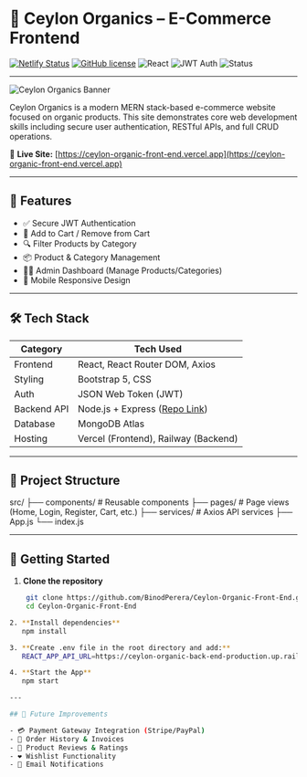# 🌿 Ceylon Organics – E-Commerce Frontend

[![Netlify Status](https://img.shields.io/badge/Live%20Site-Vercel-brightgreen)](https://ceylon-organic-front-end.vercel.app/)
[![GitHub license](https://img.shields.io/github/license/BinodPerera/Ceylon-Organic-Front-End)](./LICENSE)
![React](https://img.shields.io/badge/React-18-blue)
![JWT Auth](https://img.shields.io/badge/Auth-JWT-orange)
![Status](https://img.shields.io/badge/Project-Active-brightgreen)

---

![Ceylon Organics Banner](https://images.unsplash.com/photo-1587300003388-59208cc962cb?auto=format&fit=crop&w=1350&q=80)

Ceylon Organics is a modern MERN stack-based e-commerce website focused on organic products. This site demonstrates core web development skills including secure user authentication, RESTful APIs, and full CRUD operations.

🔗 **Live Site:** [https://ceylon-organic-front-end.vercel.app](https://ceylon-organic-front-end.vercel.app)

---

## 🚀 Features

- ✅ Secure JWT Authentication
- 🛒 Add to Cart / Remove from Cart
- 🔍 Filter Products by Category
- 📦 Product & Category Management
- 🧑‍💼 Admin Dashboard (Manage Products/Categories)
- 📱 Mobile Responsive Design

---

## 🛠️ Tech Stack

| Category       | Tech Used |
|----------------|-----------|
| Frontend       | React, React Router DOM, Axios |
| Styling        | Bootstrap 5, CSS |
| Auth           | JSON Web Token (JWT) |
| Backend API    | Node.js + Express ([Repo Link](https://github.com/BinodPerera/Ceylon-Organic-Back-End.git)) |
| Database       | MongoDB Atlas |
| Hosting        | Vercel (Frontend), Railway (Backend) |

---

## 📂 Project Structure
src/
├── components/      # Reusable components
├── pages/           # Page views (Home, Login, Register, Cart, etc.)
├── services/        # Axios API services
├── App.js
└── index.js

---

## 🔧 Getting Started

1. **Clone the repository**
```bash
    git clone https://github.com/BinodPerera/Ceylon-Organic-Front-End.git
    cd Ceylon-Organic-Front-End

2. **Install dependencies**
   npm install

3. **Create .env file in the root directory and add:**
   REACT_APP_API_URL=https://ceylon-organic-back-end-production.up.railway.app/api/     //Change this value to your API root

4. **Start the App**
   npm start

---

## 🌱 Future Improvements

- 💳 Payment Gateway Integration (Stripe/PayPal)
- 📜 Order History & Invoices
- 🌟 Product Reviews & Ratings
- ❤️ Wishlist Functionality
- 🔔 Email Notifications
